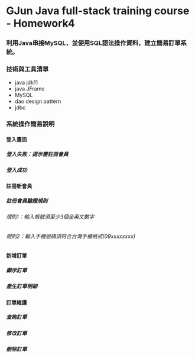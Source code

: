 # GJun Java full-stack training course - Homework4
### 利用Java串接MySQL，並使用SQL語法操作資料，建立簡易訂單系統。
### 技術與工具清單
- java jdk11
- java JFrame
- MySQL
- dao design pattern
- jdbc

### 系統操作簡易說明
#### 登入畫面
##### 登入失敗：提示需註冊會員
##### 登入成功

#### 註冊新會員
##### 註冊會員驗證規則
###### 規則1：輸入帳號須至少3個全英文數字
###### 規則2：輸入手機號碼須符合台灣手機格式(09xxxxxxxx)

#### 新增訂單
##### 顯示訂單
##### 產生訂單明細

#### 訂單維護
##### 查詢訂單
##### 修改訂單
##### 刪除訂單